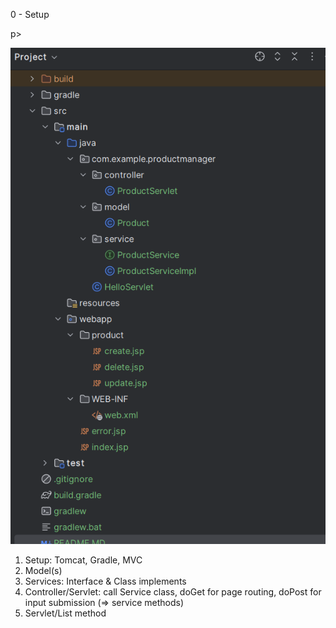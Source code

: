 <p>0 - Setup</p>p>

![img.png](img.png)

1. Setup: Tomcat, Gradle, MVC
2. Model(s)
3. Services: Interface & Class implements
4. Controller/Servlet: call Service class, doGet for page routing, doPost for input submission (=> service methods)
5. Servlet/List method
